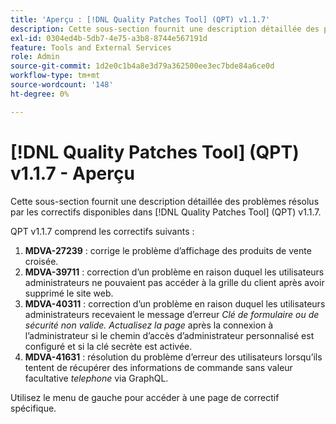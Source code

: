 ```yaml
---
title: 'Aperçu : [!DNL Quality Patches Tool] (QPT) v1.1.7'
description: Cette sous-section fournit une description détaillée des problèmes résolus par les correctifs disponibles dans [!DNL Quality Patches Tool] (QPT) v1.1.7.
exl-id: 0304ed4b-5db7-4e75-a3b8-8744e567191d
feature: Tools and External Services
role: Admin
source-git-commit: 1d2e0c1b4a8e3d79a362500ee3ec7bde84a6ce0d
workflow-type: tm+mt
source-wordcount: '148'
ht-degree: 0%

---
```


# [!DNL Quality Patches Tool] (QPT) v1.1.7 - Aperçu

Cette sous-section fournit une description détaillée des problèmes résolus par les correctifs disponibles dans [!DNL Quality Patches Tool] (QPT) v1.1.7.

QPT v1.1.7 comprend les correctifs suivants :

1. **MDVA-27239** : corrige le problème d’affichage des produits de vente croisée.
1. **MDVA-39711** : correction d’un problème en raison duquel les utilisateurs administrateurs ne pouvaient pas accéder à la grille du client après avoir supprimé le site web.
1. **MDVA-40311** : correction d’un problème en raison duquel les utilisateurs administrateurs recevaient le message d’erreur *Clé de formulaire ou de sécurité non valide. Actualisez la page* après la connexion à l’administrateur si le chemin d’accès d’administrateur personnalisé est configuré et si la clé secrète est activée.
1. **MDVA-41631** : résolution du problème d’erreur des utilisateurs lorsqu’ils tentent de récupérer des informations de commande sans valeur facultative *telephone* via GraphQL.


Utilisez le menu de gauche pour accéder à une page de correctif spécifique.
